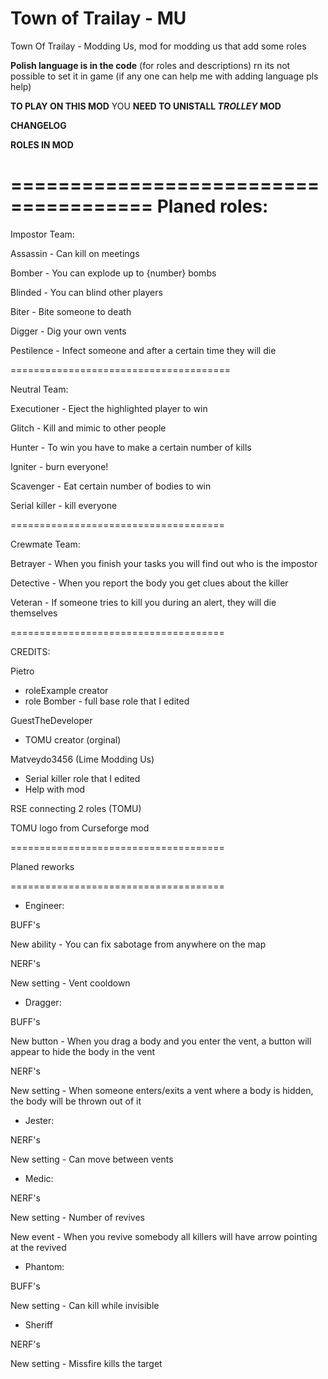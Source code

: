 # Town of Trailay - MU
Town Of Trailay - Modding Us, mod for modding us that add some roles

**Polish language is in the code** (for roles and descriptions) rn its not possible to set it in game
(if any one can help me with adding language pls help)

**TO PLAY ON THIS MOD** YOU **NEED TO UNISTALL *__TROLLEY__* MOD**

**CHANGELOG**


**ROLES IN MOD**


======================================
Planed roles:
======================================

Impostor Team:

Assassin - Can kill on meetings

Bomber - You can explode up to {number} bombs

Blinded - You can blind other players

Biter - Bite someone to death

Digger - Dig your own vents

Pestilence - Infect someone and after a certain time they will die

======================================

Neutral Team:

Executioner - Eject the highlighted player to win

Glitch - Kill and mimic to other people

Hunter - To win you have to make a certain number of kills

Igniter - burn everyone!

Scavenger - Eat certain number of bodies to win

Serial killer - kill everyone

=====================================

Crewmate Team:

Betrayer - When you finish your tasks you will find out who is the impostor

Detective - When you report the body you get clues about the killer

Veteran - If someone tries to kill you during an alert, they will die themselves

=====================================

CREDITS:

Pietro
- roleExample creator
- role Bomber - full base role that I edited

GuestTheDeveloper
- TOMU creator (orginal)

Matveydo3456 (Lime Modding Us)
- Serial killer role that I edited
- Help with mod

RSE
connecting 2 roles (TOMU)

TOMU logo from Curseforge mod

=====================================

Planed reworks

=====================================

- Engineer:

BUFF's

New ability - You can fix sabotage from anywhere on the map

NERF's

New setting - Vent cooldown

- Dragger:

BUFF's

New button - When you drag a body and you enter the vent, a button will appear to hide the body in the vent

NERF's

New setting - When someone enters/exits a vent where a body is hidden, the body will be thrown out of it

- Jester:

NERF's

New setting - Can move between vents

- Medic:

NERF's

New setting - Number of revives

New event - When you revive somebody all killers will have arrow pointing at the revived

- Phantom:

BUFF's

New setting - Can kill while invisible

- Sheriff

NERF's

New setting - Missfire kills the target
